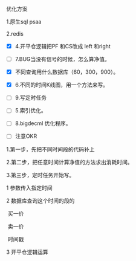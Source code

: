 优化方案

1.原生sql            psaa

2.redis



- [x] 4.开平仓逻辑把PF 和CS改成  left 和right

- [ ] 7.BUG当没有信号的时候，怎么算净值。
- [x] 不同查询用什么数据库（60，300，900）。
- [x] 6.不同的时间K线图，用一个方法来写。



- [ ] 9.写定时任务
- [ ] 5.索引优化。
- [ ] 8.bigdecml 优化程序。
- [ ] 注意OKR





1.第一步，先把不同时间段的代码补上

2.第二步，把任意时间计算净值的方法求出消耗时间。

3.第三步，定时任务开始写。





1 参数传入指定时间

2 数据库查询这个时间的段的

​			买一价

​			卖一价

​			时间戳

3 开平仓逻辑运算
